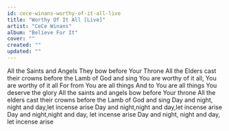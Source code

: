 ```yaml
---
id: cece-winans-worthy-of-it-all-live
title: "Worthy Of It All [Live]"
artist: "CeCe Winans"
album: "Believe For It"
cover: ""
created: ""
updated: ""
---
```


All the Saints and Angels
They bow before Your Throne
All the Elders cast their crowns before the Lamb of God and sing
You are worthy of it all,
You are worthy of it all
For from You are all things
And to You are all things
You deserve the glory
All the saints and angels bow before Your throne
All the elders cast their crowns before the Lamb of God and sing
Day and night, night and day,let incense arise
Day and night,night and day,let incense arise
Day and night,night and day, let incense arise
Day and night, night and day, let incense arise